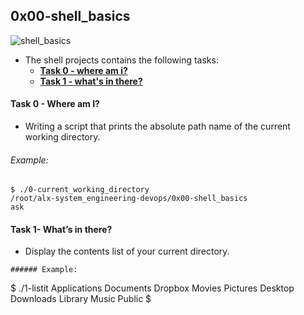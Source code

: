 ## 0x00-shell_basics
![shell_basics](https://s3.amazonaws.com/intranet-projects-files/holbertonschool-sysadmin_devops/205/image.jpg)
 * The shell projects contains the following tasks:
   - [**Task 0 - where am i?**](0-current_working_directory)
   - [**Task 1 - what's in there?**](1-listit)
   
#### Task 0 -  Where am I? ####

- Writing a script that prints the absolute path name of the current working directory.

###### Example: ######
~~~
$ ./0-current_working_directory
/root/alx-system_engineering-devops/0x00-shell_basics
ask
~~~

#### Task 1- What’s in there? ####
 - Display the contents list of your current directory.
~~~
###### Example:
~~~
$ ./1-listit
Applications    Documents   Dropbox Movies Pictures
Desktop Downloads   Library Music Public
$
~~~

